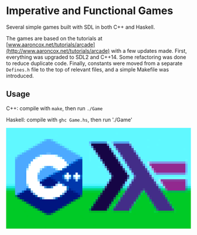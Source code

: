 # Imperative and Functional Games

Several simple games built with SDL in both C++ and Haskell.

The games are based on the tutorials at [www.aaroncox.net/tutorials/arcade](http://www.aaroncox.net/tutorials/arcade) with a few updates made. First, everything was upgraded to SDL2 and C++14. Some refactoring was done to reduce duplicate code. Finally, constants were moved from a separate `Defines.h` file to the top of relevant files, and a simple Makefile was introduced.

## Usage

C++: compile with `make`, then run `./Game`

Haskell: compile with `ghc Game.hs`, then run './Game'

![c++ and haskell video game logo](/shared/background.png)
